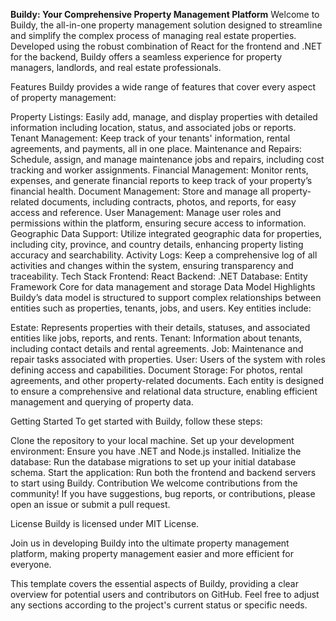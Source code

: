 **Buildy: Your Comprehensive Property Management Platform**
Welcome to Buildy, the all-in-one property management solution designed to streamline and simplify the complex process of managing real estate properties. Developed using the robust combination of React for the frontend and .NET for the backend, Buildy offers a seamless experience for property managers, landlords, and real estate professionals.

Features
Buildy provides a wide range of features that cover every aspect of property management:

Property Listings: Easily add, manage, and display properties with detailed information including location, status, and associated jobs or reports.
Tenant Management: Keep track of your tenants' information, rental agreements, and payments, all in one place.
Maintenance and Repairs: Schedule, assign, and manage maintenance jobs and repairs, including cost tracking and worker assignments.
Financial Management: Monitor rents, expenses, and generate financial reports to keep track of your property’s financial health.
Document Management: Store and manage all property-related documents, including contracts, photos, and reports, for easy access and reference.
User Management: Manage user roles and permissions within the platform, ensuring secure access to information.
Geographic Data Support: Utilize integrated geographic data for properties, including city, province, and country details, enhancing property listing accuracy and searchability.
Activity Logs: Keep a comprehensive log of all activities and changes within the system, ensuring transparency and traceability.
Tech Stack
Frontend: React
Backend: .NET
Database: Entity Framework Core for data management and storage
Data Model Highlights
Buildy’s data model is structured to support complex relationships between entities such as properties, tenants, jobs, and users. Key entities include:

Estate: Represents properties with their details, statuses, and associated entities like jobs, reports, and rents.
Tenant: Information about tenants, including contact details and rental agreements.
Job: Maintenance and repair tasks associated with properties.
User: Users of the system with roles defining access and capabilities.
Document Storage: For photos, rental agreements, and other property-related documents.
Each entity is designed to ensure a comprehensive and relational data structure, enabling efficient management and querying of property data.

Getting Started
To get started with Buildy, follow these steps:

Clone the repository to your local machine.
Set up your development environment: Ensure you have .NET and Node.js installed.
Initialize the database: Run the database migrations to set up your initial database schema.
Start the application: Run both the frontend and backend servers to start using Buildy.
Contribution
We welcome contributions from the community! If you have suggestions, bug reports, or contributions, please open an issue or submit a pull request.

License
Buildy is licensed under MIT License.

Join us in developing Buildy into the ultimate property management platform, making property management easier and more efficient for everyone.

This template covers the essential aspects of Buildy, providing a clear overview for potential users and contributors on GitHub. Feel free to adjust any sections according to the project's current status or specific needs.




